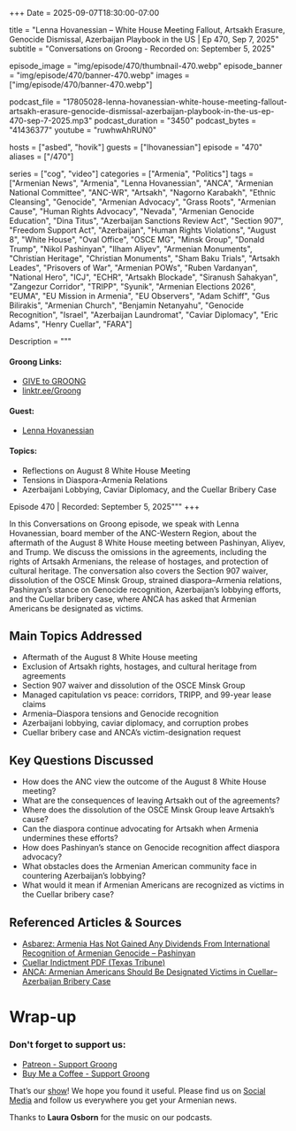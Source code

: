 +++
Date = 2025-09-07T18:30:00-07:00

title = "Lenna Hovanessian – White House Meeting Fallout, Artsakh Erasure, Genocide Dismissal, Azerbaijan Playbook in the US | Ep 470, Sep 7, 2025"
subtitle = "Conversations on Groong - Recorded on: September 5, 2025"

episode_image = "img/episode/470/thumbnail-470.webp"
episode_banner = "img/episode/470/banner-470.webp"
images = ["img/episode/470/banner-470.webp"]

podcast_file     = "17805028-lenna-hovanessian-white-house-meeting-fallout-artsakh-erasure-genocide-dismissal-azerbaijan-playbook-in-the-us-ep-470-sep-7-2025.mp3"
podcast_duration = "3450"
podcast_bytes    = "41436377"
youtube = "ruwhwAhRUN0"

hosts = ["asbed", "hovik"]
guests = ["lhovanessian"]
episode = "470"
aliases = ["/470"]

series = ["cog", "video"]
categories = ["Armenia", "Politics"]
tags = ["Armenian News", "Armenia", "Lenna Hovanessian", "ANCA", "Armenian National Committee", "ANC-WR", "Artsakh", "Nagorno Karabakh", "Ethnic Cleansing", "Genocide", "Armenian Advocacy", "Grass Roots", "Armenian Cause", "Human Rights Advocacy", "Nevada", "Armenian Genocide Education", "Dina Titus", "Azerbaijan Sanctions Review Act", "Section 907", "Freedom Support Act", "Azerbaijan", "Human Rights Violations", "August 8", "White House", "Oval Office", "OSCE MG", "Minsk Group", "Donald Trump", "Nikol Pashinyan", "Ilham Aliyev", "Armenian Monuments", "Christian Heritage", "Christian Monuments", "Sham Baku Trials", "Artsakh Leades", "Prisovers of War", "Armenian POWs", "Ruben Vardanyan", "National Hero", "ICJ", "ECHR", "Artsakh Blockade", "Siranush Sahakyan", "Zangezur Corridor", "TRIPP", "Syunik", "Armenian Elections 2026", "EUMA", "EU Mission in Armenia", "EU Observers", "Adam Schiff", "Gus Bilirakis", "Armenian Church", "Benjamin Netanyahu", "Genocide Recognition", "Israel", "Azerbaijan Laundromat", "Caviar Diplomacy", "Eric Adams", "Henry Cuellar", "FARA"]

Description = """

#### Groong Links:
* [GIVE to GROONG](https://podcasts.groong.org/donate)
* [linktr.ee/Groong](https://linktr.ee/groong)

#### Guest:
* [Lenna Hovanessian](https://podcasts.groong.org/guest/lhovanessian)


#### Topics:
* Reflections on August 8 White House Meeting
* Tensions in Diaspora-Armenia Relations
* Azerbaijani Lobbying, Caviar Diplomacy, and the Cuellar Bribery Case

Episode 470 | Recorded: September 5, 2025"""
+++

In this Conversations on Groong episode, we speak with Lenna Hovanessian, board member of the ANC-Western Region, about the aftermath of the August 8 White House meeting between Pashinyan, Aliyev, and Trump. We discuss the omissions in the agreements, including the rights of Artsakh Armenians, the release of hostages, and protection of cultural heritage. The conversation also covers the Section 907 waiver, dissolution of the OSCE Minsk Group, strained diaspora–Armenia relations, Pashinyan’s stance on Genocide recognition, Azerbaijan’s lobbying efforts, and the Cuellar bribery case, where ANCA has asked that Armenian Americans be designated as victims.  

## Main Topics Addressed  
- Aftermath of the August 8 White House meeting  
- Exclusion of Artsakh rights, hostages, and cultural heritage from agreements  
- Section 907 waiver and dissolution of the OSCE Minsk Group  
- Managed capitulation vs peace: corridors, TRIPP, and 99-year lease claims  
- Armenia–Diaspora tensions and Genocide recognition  
- Azerbaijani lobbying, caviar diplomacy, and corruption probes  
- Cuellar bribery case and ANCA’s victim-designation request  

## Key Questions Discussed  
- How does the ANC view the outcome of the August 8 White House meeting?  
- What are the consequences of leaving Artsakh out of the agreements?  
- Where does the dissolution of the OSCE Minsk Group leave Artsakh’s cause?  
- Can the diaspora continue advocating for Artsakh when Armenia undermines these efforts?  
- How does Pashinyan’s stance on Genocide recognition affect diaspora advocacy?  
- What obstacles does the Armenian American community face in countering Azerbaijan’s lobbying?  
- What would it mean if Armenian Americans are recognized as victims in the Cuellar bribery case?  

## Referenced Articles & Sources  
- [Asbarez: Armenia Has Not Gained Any Dividends From International Recognition of Armenian Genocide – Pashinyan](https://asbarez.com/armenia-has-not-gained-any-dividends-from-international-recognition-of-armenian-genocide-pashinyan-says/)  
- [Cuellar Indictment PDF (Texas Tribune)](https://static.texastribune.org/media/files/1785edc5514548f418e6fb62e9659fb7/Cuellar%20Indictment.pdf)
- [ANCA: Armenian Americans Should Be Designated Victims in Cuellar–Azerbaijan Bribery Case](https://anca.org/press-release/anca-calls-on-u-s-attorney-to-designate-armenian-americans-as-victims-of-cuellar-azerbaijan-bribery-scheme/)  

# Wrap-up

### **Don't forget to support us:**
* [Patreon - Support Groong](https://www.patreon.com/ann_groong)
* [Buy Me a Coffee - Support Groong](https://www.buymeacoffee.com/groong)

That’s our [show](https://podcasts.groong.org/)! We hope you found it useful. Please find us on [Social Media](https://linktr.ee/groong) and follow us everywhere you get your Armenian news.

Thanks to **Laura Osborn** for the music on our podcasts.

